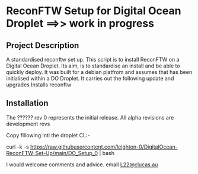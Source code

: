 
# ReconFTW Setup for Digital Ocean Droplet ==>> work in progress

## Project Description
A standardised reconftw set up.
This script is to install ReconFTW on a Digital Ocean Droplet. Its aim, is to standardise an install and be able to quickly deploy.
It was built for a debian platfrom and assumes that has been initialised within a DO Droplet.
It carries out the following
update and upgrades
Installs
  reconftw

## Installation
The ?????? rev 0 represents the initial release.
All alpha revisions are development revs

Copy fillowing inti the droplet CL:-

curl -k -s https://raw.githubusercontent.com/leighton-0/DigitalOcean-ReconFTW-Set-Up/main/DO_Setup_0 | bash


I would welcome comments and advice. email L22@clucas.au

